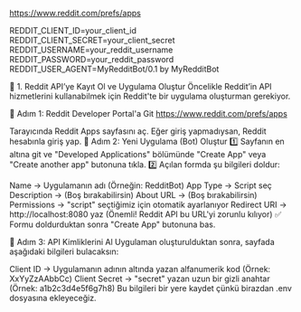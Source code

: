 https://www.reddit.com/prefs/apps

REDDIT_CLIENT_ID=your_client_id
REDDIT_CLIENT_SECRET=your_client_secret
REDDIT_USERNAME=your_reddit_username
REDDIT_PASSWORD=your_reddit_password
REDDIT_USER_AGENT=MyRedditBot/0.1 by MyRedditBot

📌 1. Reddit API’ye Kayıt Ol ve Uygulama Oluştur
Öncelikle Reddit’in API hizmetlerini kullanabilmek için Reddit'te bir uygulama oluşturman gerekiyor.

🔹 Adım 1: Reddit Developer Portal'a Git
https://www.reddit.com/prefs/apps

Tarayıcında Reddit Apps sayfasını aç.
Eğer giriş yapmadıysan, Reddit hesabınla giriş yap.
🔹 Adım 2: Yeni Uygulama (Bot) Oluştur
1️⃣ Sayfanın en altına git ve "Developed Applications" bölümünde "Create App" veya "Create another app" butonuna tıkla.
2️⃣ Açılan formda şu bilgileri doldur:

Name → Uygulamanın adı (Örneğin: RedditBot)
App Type → Script seç
Description → (Boş bırakabilirsin)
About URL → (Boş bırakabilirsin)
Permissions → "script" seçtiğimiz için otomatik ayarlanıyor
Redirect URI → http://localhost:8080 yaz (Önemli! Reddit API bu URL'yi zorunlu kılıyor)
✅ Formu doldurduktan sonra "Create App" butonuna bas.

🔹 Adım 3: API Kimliklerini Al
Uygulaman oluşturulduktan sonra, sayfada aşağıdaki bilgileri bulacaksın:

Client ID → Uygulamanın adının altında yazan alfanumerik kod (Örnek: XxYyZzAAbbCc)
Client Secret → "secret" yazan uzun bir gizli anahtar (Örnek: a1b2c3d4e5f6g7h8)
Bu bilgileri bir yere kaydet çünkü birazdan .env dosyasına ekleyeceğiz.
